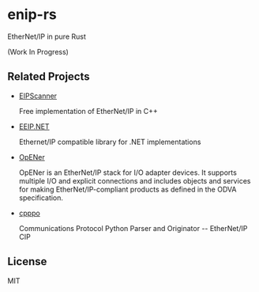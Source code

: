 # enip-rs
EtherNet/IP in pure Rust

(Work In Progress)

## Related Projects
- [EIPScanner](https://github.com/nimbuscontrols/EIPScanner)

   Free implementation of EtherNet/IP in C++
- [EEIP.NET](https://github.com/rossmann-engineering/EEIP.NET)

  Ethernet/IP compatible library for .NET implementations
- [OpENer](https://github.com/EIPStackGroup/OpENer)
   
  OpENer is an EtherNet/IP stack for I/O adapter devices. It supports multiple I/O and explicit connections and includes objects and services for making EtherNet/IP-compliant products as defined in the ODVA specification. 
- [cpppo](https://github.com/pjkundert/cpppo/)
  
  Communications Protocol Python Parser and Originator -- EtherNet/IP CIP

## License

MIT
